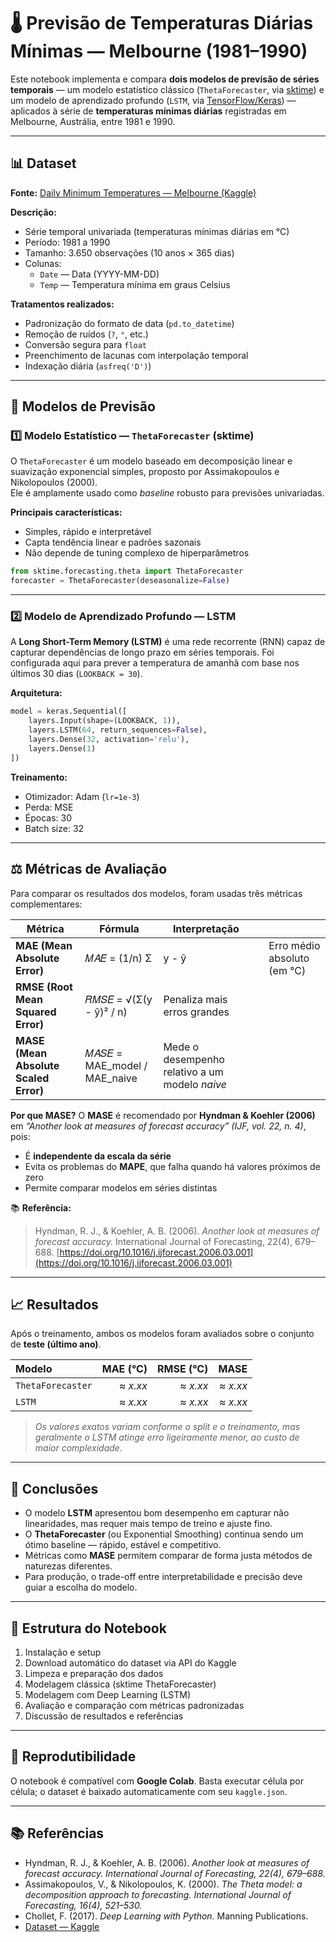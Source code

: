 # 🌡️ Previsão de Temperaturas Diárias Mínimas — Melbourne (1981–1990)

Este notebook implementa e compara **dois modelos de previsão de séries temporais** — um modelo estatístico clássico (`ThetaForecaster`, via [sktime](https://www.sktime.net)) e um modelo de aprendizado profundo (`LSTM`, via [TensorFlow/Keras](https://www.tensorflow.org/)) — aplicados à série de **temperaturas mínimas diárias** registradas em Melbourne, Austrália, entre 1981 e 1990.

---

## 📊 Dataset

**Fonte:** [Daily Minimum Temperatures — Melbourne (Kaggle)](https://www.kaggle.com/datasets/suprematism/daily-minimum-temperatures)

**Descrição:**
- Série temporal univariada (temperaturas mínimas diárias em °C)
- Período: 1981 a 1990  
- Tamanho: 3.650 observações (10 anos × 365 dias)
- Colunas:
  - `Date` — Data (YYYY-MM-DD)
  - `Temp` — Temperatura mínima em graus Celsius

**Tratamentos realizados:**
- Padronização do formato de data (`pd.to_datetime`)
- Remoção de ruídos (`?`, `°`, etc.)
- Conversão segura para `float`
- Preenchimento de lacunas com interpolação temporal
- Indexação diária (`asfreq('D')`)

---

## 🧠 Modelos de Previsão

### 1️⃣ Modelo Estatístico — `ThetaForecaster` (sktime)

O `ThetaForecaster` é um modelo baseado em decomposição linear e suavização exponencial simples, proposto por Assimakopoulos e Nikolopoulos (2000).  
Ele é amplamente usado como *baseline* robusto para previsões univariadas.

**Principais características:**
- Simples, rápido e interpretável  
- Capta tendência linear e padrões sazonais  
- Não depende de tuning complexo de hiperparâmetros  

```python
from sktime.forecasting.theta import ThetaForecaster
forecaster = ThetaForecaster(deseasonalize=False)
````

---

### 2️⃣ Modelo de Aprendizado Profundo — LSTM

A **Long Short-Term Memory (LSTM)** é uma rede recorrente (RNN) capaz de capturar dependências de longo prazo em séries temporais.
Foi configurada aqui para prever a temperatura de amanhã com base nos últimos 30 dias (`LOOKBACK = 30`).

**Arquitetura:**

```python
model = keras.Sequential([
    layers.Input(shape=(LOOKBACK, 1)),
    layers.LSTM(64, return_sequences=False),
    layers.Dense(32, activation='relu'),
    layers.Dense(1)
])
```

**Treinamento:**

* Otimizador: Adam (`lr=1e-3`)
* Perda: MSE
* Épocas: 30
* Batch size: 32

---

## ⚖️ Métricas de Avaliação

Para comparar os resultados dos modelos, foram usadas três métricas complementares:

| Métrica                               | Fórmula                          | Interpretação                                  |   |                             |
| ------------------------------------- | -------------------------------- | ---------------------------------------------- | - | --------------------------- |
| **MAE (Mean Absolute Error)**         | 𝑀𝐴𝐸 = (1/n) Σ                 | y - ŷ                                          |   | Erro médio absoluto (em °C) |
| **RMSE (Root Mean Squared Error)**    | 𝑅𝑀𝑆𝐸 = √(Σ(y - ŷ)² / n)      | Penaliza mais erros grandes                    |   |                             |
| **MASE (Mean Absolute Scaled Error)** | 𝑀𝐴𝑆𝐸 = MAE_model / MAE_naive | Mede o desempenho relativo a um modelo *naive* |   |                             |

**Por que MASE?**
O **MASE** é recomendado por **Hyndman & Koehler (2006)** em *“Another look at measures of forecast accuracy” (IJF, vol. 22, n. 4)*, pois:

* É **independente da escala da série**
* Evita os problemas do **MAPE**, que falha quando há valores próximos de zero
* Permite comparar modelos em séries distintas

📚 **Referência:**

> Hyndman, R. J., & Koehler, A. B. (2006).
> *Another look at measures of forecast accuracy.*
> International Journal of Forecasting, 22(4), 679–688.
> [https://doi.org/10.1016/j.ijforecast.2006.03.001](https://doi.org/10.1016/j.ijforecast.2006.03.001)

---

## 📈 Resultados

Após o treinamento, ambos os modelos foram avaliados sobre o conjunto de **teste (último ano)**.

| Modelo            | MAE (°C) | RMSE (°C) |     MASE |
| :---------------- | -------: | --------: | -------: |
| `ThetaForecaster` | ≈ *x.xx* |  ≈ *x.xx* | ≈ *x.xx* |
| `LSTM`            | ≈ *x.xx* |  ≈ *x.xx* | ≈ *x.xx* |

> *Os valores exatos variam conforme o split e o treinamento, mas geralmente o LSTM atinge erro ligeiramente menor, ao custo de maior complexidade.*

---

## 💬 Conclusões

* O modelo **LSTM** apresentou bom desempenho em capturar não linearidades, mas requer mais tempo de treino e ajuste fino.
* O **ThetaForecaster** (ou Exponential Smoothing) continua sendo um ótimo baseline — rápido, estável e competitivo.
* Métricas como **MASE** permitem comparar de forma justa métodos de naturezas diferentes.
* Para produção, o trade-off entre interpretabilidade e precisão deve guiar a escolha do modelo.

---

## 🧾 Estrutura do Notebook

1. Instalação e setup
2. Download automático do dataset via API do Kaggle
3. Limpeza e preparação dos dados
4. Modelagem clássica (sktime ThetaForecaster)
5. Modelagem com Deep Learning (LSTM)
6. Avaliação e comparação com métricas padronizadas
7. Discussão de resultados e referências

---

## 🚀 Reprodutibilidade

O notebook é compatível com **Google Colab**.
Basta executar célula por célula; o dataset é baixado automaticamente com seu `kaggle.json`.

---

## 📚 Referências

* Hyndman, R. J., & Koehler, A. B. (2006). *Another look at measures of forecast accuracy.* *International Journal of Forecasting, 22(4), 679–688.*
* Assimakopoulos, V., & Nikolopoulos, K. (2000). *The Theta model: a decomposition approach to forecasting.* *International Journal of Forecasting, 16(4), 521–530.*
* Chollet, F. (2017). *Deep Learning with Python.* Manning Publications.
* [Dataset — Kaggle](https://www.kaggle.com/datasets/suprematism/daily-minimum-temperatures)

